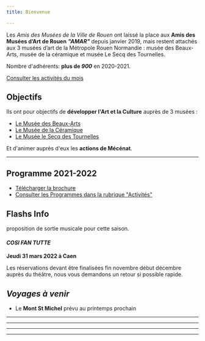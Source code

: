 ```yaml
---
title: Bienvenue

---
```

Les _Amis des Musées de la Ville de Rouen_ ont laissé la place aux **Amis des Musées d’Art de Rouen** **_"AMAR"_** depuis janvier 2019, mais restent attachés aux 3 musées d’art de la Métropole Rouen Normandie : musée des Beaux-Arts, musée de la céramique et musée Le Secq des Tournelles.

Nombre d'adhérents: **plus de _900_** en 2020-2021.

[Consulter les activités du mois](/pages/activites-du-mois.html)

## Objectifs

Ils ont pour objectifs de **développer l'Art et la Culture** auprès de 3 musées :

* [Le Musée des Beaux-Arts](http://mbarouen.fr/fr)
* [Le Musée de la Céramique](http://museedelaceramique.fr/fr)
* [Le Musée le Secq des Tournelles](http://museelesecqdestournelles.fr/fr)

Et d'animer auprès d'eux les **actions de Mécénat**.

***

## Programme 2021-2022

* [Télécharger la brochure](/fichiers/brochure-amar-2021-2022.pdf)
* [Consulter les Programmes dans la rubrique "Activités"](/pages/activites.html)

## **Flashs Info**  

proposition de sortie musicale pour cette saison.

#### **_COSI FAN TUTTE_**

**Jeudi 31 mars 2022 à Caen**

Les réservations devant être finalisées fin novembre début décembre auprès du théâtre, nous vous demandons un retour si possible rapide.

## _Voyages à venir_

* Le **Mont St Michel** prévu au printemps prochain

***

***

***

***